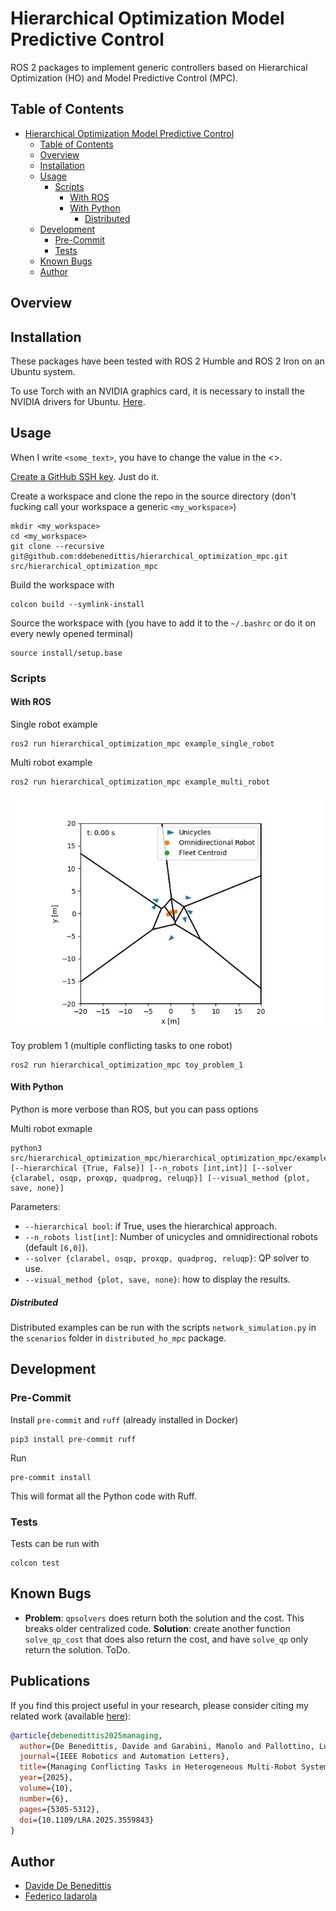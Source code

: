 # Hierarchical Optimization Model Predictive Control

ROS 2 packages to implement generic controllers based on Hierarchical Optimization (HO) and Model Predictive Control (MPC).

## Table of Contents

- [Hierarchical Optimization Model Predictive Control](#hierarchical-optimization-model-predictive-control)
  - [Table of Contents](#table-of-contents)
  - [Overview](#overview)
  - [Installation](#installation)
  - [Usage](#usage)
    - [Scripts](#scripts)
      - [With ROS](#with-ros)
      - [With Python](#with-python)
        - [Distributed](#distributed)
  - [Development](#development)
    - [Pre-Commit](#pre-commit)
    - [Tests](#tests)
  - [Known Bugs](#known-bugs)
  - [Author](#author)

## Overview

## Installation

These packages have been tested with ROS 2 Humble and ROS 2 Iron on an Ubuntu system.

To use Torch with an NVIDIA graphics card, it is necessary to install the NVIDIA drivers for Ubuntu. [Here](https://letmegooglethat.com/?q=Install+nvidia+drivers+ubuntu).

## Usage

When I write `<some_text>`, you have to change the value in the <>.

[Create a GitHub SSH key](https://docs.github.com/en/authentication/connecting-to-github-with-ssh/generating-a-new-ssh-key-and-adding-it-to-the-ssh-agent). Just do it.

Create a workspace and clone the repo in the source directory (don't fucking call your workspace a generic `<my_workspace>`)
```shell
mkdir <my_workspace>
cd <my_workspace>
git clone --recursive git@github.com:ddebenedittis/hierarchical_optimization_mpc.git src/hierarchical_optimization_mpc
```

Build the workspace with
```shell
colcon build --symlink-install
```

Source the workspace with (you have to add it to the `~/.bashrc` or do it on every newly opened terminal)
```shell
source install/setup.base
```

### Scripts

#### With ROS

Single robot example
```shell
ros2 run hierarchical_optimization_mpc example_single_robot
```

Multi robot example
```shell
ros2 run hierarchical_optimization_mpc example_multi_robot
```
<img src="https://raw.githubusercontent.com/ddebenedittis/media/main/hierarchical_optimization_mpc/coverage_9.webp" width="500">

Toy problem 1 (multiple conflicting tasks to one robot)
```shell
ros2 run hierarchical_optimization_mpc toy_problem_1
```

#### With Python

Python is more verbose than ROS, but you can pass options

Multi robot exmaple
```shell
python3 src/hierarchical_optimization_mpc/hierarchical_optimization_mpc/example_multi_robot.py [--hierarchical {True, False}] [--n_robots [int,int]] [--solver {clarabel, osqp, proxqp, quadprog, reluqp}] [--visual_method {plot, save, none}]
```
Parameters:
- `--hierarchical bool`: if True, uses the hierarchical approach.
- `--n_robots list[int]`: Number of unicycles and omnidirectional robots (default `[6,0]`).
- `--solver {clarabel, osqp, proxqp, quadprog, reluqp}`: QP solver to use.
- `--visual_method {plot, save, none}`: how to display the results.

##### Distributed

Distributed examples can be run with the scripts `network_simulation.py` in the `scenarios` folder in `distributed_ho_mpc` package.

## Development

### Pre-Commit

Install `pre-commit` and `ruff` (already installed in Docker)
```shell
pip3 install pre-commit ruff
```

Run
```shell
pre-commit install
```
This will format all the Python code with Ruff.

### Tests

Tests can be run with
```
colcon test
```

## Known Bugs

- **Problem**: `qpsolvers` does return both the solution and the cost. This breaks older centralized code. **Solution**: create another function `solve_qp_cost` that does also return the cost, and have `solve_qp` only return the solution. ToDo.

## Publications

If you find this project useful in your research, please consider citing my related work (available [here](https://doi.org/10.1109/LRA.2025.3559843)):

```bibtex
@article{debenedittis2025managing,
  author={De Benedittis, Davide and Garabini, Manolo and Pallottino, Lucia},
  journal={IEEE Robotics and Automation Letters},
  title={Managing Conflicting Tasks in Heterogeneous Multi-Robot Systems Through Hierarchical Optimization}, 
  year={2025},
  volume={10},
  number={6},
  pages={5305-5312},
  doi={10.1109/LRA.2025.3559843}
}
```

## Author

- [Davide De Benedittis](https://3.bp.blogspot.com/-xvFfjYBPegM/VvFp02nHUjI/AAAAAAAAIoc/Mysj-ESrXPQFQI_yOJFQQz2kwZuIQiAKA/s1600/He-Man.png)
- [Federico Iadarola](https://github.com/fedeiada)